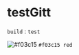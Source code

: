 # testGitt


`build` : `test`

![#f03c15](https://placehold.it/15/f03c15/000000?text=+) `#f03c15 red`
